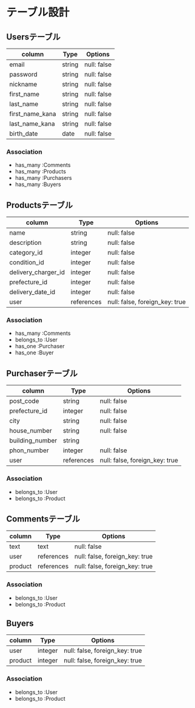 # テーブル設計

## Usersテーブル

| column           | Type    | Options     |
| ---------------- | ------- | ----------- |
| email            | string  | null: false |
| password         | string  | null: false |
| nickname         | string  | null: false |
| first_name       | string  | null: false |
| last_name        | string  | null: false |
| first_name_kana  | string  | null: false |
| last_name_kana   | string  | null: false |
| birth_date       | date    | null: false |

### Association

- has_many :Comments
- has_many :Products
- has_many :Purchasers
- has_many :Buyers

## Productsテーブル

| column                | Type       | Options                        |
| --------------------- | ---------- | ------------------------------ |
| name                  | string     | null: false                    |
| description           | string     | null: false                    |
| category_id           | integer    | null: false                    |
| condition_id          | integer    | null: false                    |
| delivery_charger_id   | integer    | null: false                    |
| prefecture_id         | integer    | null: false                    |
| delivery_date_id      | integer    | null: false                    |
| user                  | references | null: false, foreign_key: true |

### Association

- has_many :Comments
- belongs_to :User
- has_one :Purchaser
- has_one :Buyer

## Purchaserテーブル

| column           | Type       | Options                        |
| ---------------- | ---------- | ------------------------------ |
| post_code        | string     | null: false                    |
| prefecture_id    | integer    | null: false                    |
| city             | string     | null: false                    |
| house_number     | string     | null: false                    |
| building_number  | string     |                                |
| phon_number      | integer    | null: false                    |
| user             | references | null: false, foreign_key: true | 

### Association

- belongs_to :User
- belongs_to :Product

## Commentsテーブル

| column  | Type       | Options                        |
| ------- | ---------- | ------------------------------ |
| text    | text       | null: false                    |
| user    | references | null: false, foreign_key: true |
| product | references | null: false, foreign_key: true |

### Association

- belongs_to :User
- belongs_to :Product

## Buyers
 
| column  | Type    | Options                        |
| ------- | ------- | ------------------------------ |
| user    | integer | null: false, foreign_key: true |
| product | integer | null: false, foreign_key: true |

### Association

- belongs_to :User
- belongs_to :Product
